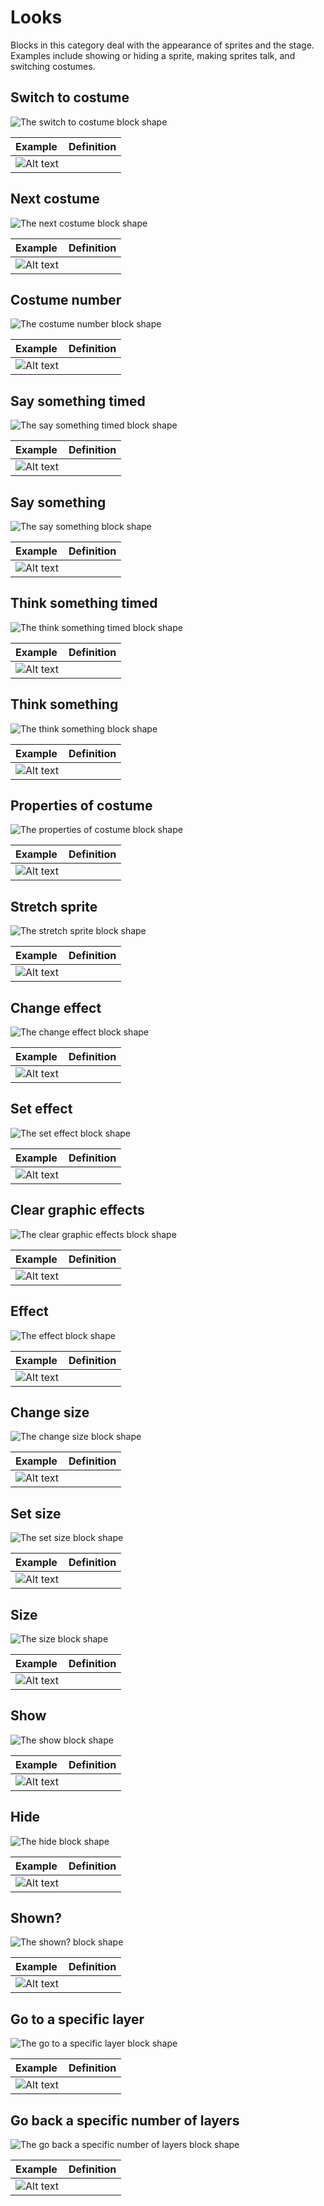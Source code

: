 # Looks
Blocks in this category deal with the appearance of sprites and the stage. Examples include showing or hiding a sprite, making sprites talk, and switching costumes.

## Switch to costume
![The switch to costume block shape](./assets/block_switchtocostume.png)

| Example | Definition |
|:- |:- |
| ![Alt text](./assets/block_switchtocostume_example.png) |  |



## Next costume
![The next costume block shape](./assets/block_nextcostume.png)

| Example | Definition |
|:- |:- |
| ![Alt text](./assets/block_nextcostume_example.png) |  |



## Costume number
![The costume number block shape](./assets/block_costumenumber.png)

| Example | Definition |
|:- |:- |
| ![Alt text](./assets/block_costumenumber_example.png) |  |



## Say something timed
![The say something timed block shape](./assets/block_saysomethingtimed.png)

| Example | Definition |
|:- |:- |
| ![Alt text](./assets/block_saysomethingtimed_example.png) |  |



## Say something
![The say something block shape](./assets/block_saysomething.png)

| Example | Definition |
|:- |:- |
| ![Alt text](./assets/block_saysomething_example.png) |  |



## Think something timed
![The think something timed block shape](./assets/block_thinksomethingtimed.png)

| Example | Definition |
|:- |:- |
| ![Alt text](./assets/block_thinksomethingtimed_example.png) |  |



## Think something
![The think something block shape](./assets/block_thinksomething.png)

| Example | Definition |
|:- |:- |
| ![Alt text](./assets/block_thinksomething_example.png) |  |



## Properties of costume
![The properties of costume block shape](./assets/block_propertiesofcostume.png)

| Example | Definition |
|:- |:- |
| ![Alt text](./assets/block_propertiesofcostume_example.png) |  |



## Stretch sprite
![The stretch sprite block shape](./assets/block_stretchsprite.png)

| Example | Definition |
|:- |:- |
| ![Alt text](./assets/block_stretchsprite_example.png) |  |



## Change effect
![The change effect block shape](./assets/block_changeeffect.png)



| Example | Definition |
|:- |:- |
| ![Alt text](./assets/block_changeeffect_example.png) |  |



## Set effect
![The set effect block shape](./assets/block_seteffect.png)

| Example | Definition |
|:- |:- |
| ![Alt text](./assets/block_seteffect_example.png) |  |



## Clear graphic effects
![The clear graphic effects block shape](./assets/block_cleargraphiceffects.png)

| Example | Definition |
|:- |:- |
| ![Alt text](./assets/block_cleargraphiceffects_example.png) |  |



## Effect
![The effect block shape](./assets/block_effect.png)

| Example | Definition |
|:- |:- |
| ![Alt text](./assets/block_effect_example.png) |  |


## Change size
![The change size block shape](./assets/block_changesize.png)

| Example | Definition |
|:- |:- |
| ![Alt text](./assets/block_changesize_example.png) |  |



## Set size
![The set size block shape](./assets/block_setsize.png)

| Example | Definition |
|:- |:- |
| ![Alt text](./assets/block_setsize_example.png) |  |



## Size
![The size block shape](./assets/block_size.png)

| Example | Definition |
|:- |:- |
| ![Alt text](./assets/block_size_example.png) |  |



## Show
![The show block shape](./assets/block_show.png)

| Example | Definition |
|:- |:- |
| ![Alt text](./assets/block_show_example.png) |  |



## Hide
![The hide block shape](./assets/block_hide.png)

| Example | Definition |
|:- |:- |
| ![Alt text](./assets/block_hide_example.png) |  |



## Shown?
![The shown? block shape](./assets/block_shown.png)

| Example | Definition |
|:- |:- |
| ![Alt text](./assets/block_shown_example.png) |  |



## Go to a specific layer
![The go to a specific layer block shape](./assets/block_gotoaspecificlayer.png)

| Example | Definition |
|:- |:- |
| ![Alt text](./assets/block_gotoaspecificlayer_example.png) |  |



## Go back a specific number of layers
![The go back a specific number of layers block shape](./assets/block_gobackaspecificnumberoflayers.png)

| Example | Definition |
|:- |:- |
| ![Alt text](./assets/block_gobackaspecificnumberoflayers_example.png) |  |



